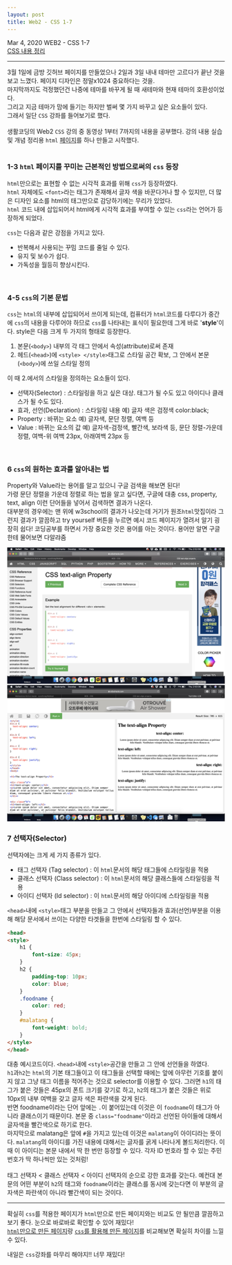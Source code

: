```yaml
---
layout: post
title: Web2 - CSS 1-7
---
```


Mar 4, 2020     WEB2 - CSS 1-7  
[CSS 내용 정리](https://eunzihong.github.io/html&css/css.html)

----

3월 1일에 금방 깃허브 페이지를 만들었으나 2일과 3일 내내 테마만 고르다가 끝난 것을 보고 느꼈다. 페이지 디자인은 정말x1024 중요하다는 것을.  
마지막까지도 걱정했던건 나중에 테마를 바꾸게 될 때 새테마와 현재 테마의 호환성이었다.  
그리고 지금 테마가 맘에 들기는 하지만 벌써 몇 가지 바꾸고 싶은 요소들이 있다.  
그래서 일단 `CSS` 강좌를 들어보기로 했다.  
<br>
생활코딩의 Web2 `CSS` 강의 중 동영상 1부터 7까지의 내용을 공부했다.
강의 내용 실습 및 개념 정리용 `html` [페이지](https://eunzihong.github.io/html&css/css.html)를 하나 만들고 시작했다.  
<br>

### 1-3 `html` 페이지를 꾸미는 근본적인 방법으로써의 `css` 등장  
`html`만으로는 표현할 수 없는 시각적 효과를 위해 `css`가 등장하였다.  
`html` 자체에도 `<font>`라는 태그가 존재해서 글자 색을 바꾼다거나 할 수 있지만, 더 많은 디자인 요소를 html의 태그만으로 감당하기에는 무리가 있었다.  
`html` 코드 내에 삽입되어서 html에게 시각적 효과를 부여할 수 있는 `css`라는 언어가 등장하게 되었다.  

`css`는 다음과 같은 강점을 가지고 있다.
- 반복해서 사용되는 꾸밈 코드를 줄일 수 있다.
- 유지 및 보수가 쉽다.
- 가독성을 월등히 향상시킨다.  
<br>

### 4-5 `css`의 기본 문법  
`css`는 `html`의 내부에 삽입되어서 쓰이게 되는데, 컴퓨터가 `html`코드를 다루다가 중간에 `css`의 내용을 다루어야 하므로 `css`를 나타내는 표식이 필요한데 그게 바로 '**style**'이다. style은 다음 크게 두 가지의 형태로 등장한다.  

1. 본문(`<body>`) 내부의 각 태그 안에서 속성(attribute)로써 존재
2. 헤드(`<head>`)에 `<style> </style>`태그로 스타일 공간 확보, 그 안에서 본문(`<body>`)에 쓰일 스타일 정의

이 때 2.에서의 스타일을 정의하는 요소들이 있다.
- 선택자(Selector) : 스타일링을 하고 싶은 대상. 태그가 될 수도 있고 아이디나 클래스가 될 수도 있다.
- 효과, 선언(Declaration) : 스타일링 내용 예) 글자 색은 검정색 color:black;
- Property : 바뀌는 요소 예) 글자색, 문단 정렬, 여백 등
- Value : 바뀌는 요소의 값 예) 글자색-검정색, 빨간색, 보라색 등, 문단 정렬-가운데 정렬, 여백-위 여백 23px, 아래여백 23px 등
<br>

### 6 `css`의 원하는 효과를 알아내는 법
Property와 Value라는 용어를 알고 있으니 구글 검색을 해보면 된다!  
가령 문단 정렬을 가운데 정렬로 하는 법을 알고 싶다면, 구글에 대충 css, property, text, align 이런 단어들을 넣어서 검색하면 결과가 나온다.  
대부분의 경우에는 맨 위에 w3school의 결과가 나오는데 거기가 원조`html`맛집이라 그런지 결과가 깔끔하고 try yourself 버튼을 누르면 예시 코드 페이지가 열려서 알기 굉장히 쉽다! 코딩공부를 하면서 가장 중요한 것은 용어를 아는 것이다. 용어만 알면 구글한테 물어보면 다알랴줌  

![](/assets/img/blog/2020-03-04-studylog-css-1-7/2020-03-05-02-53-05.png)
![](/assets/img/blog/2020-03-04-studylog-css-1-7/2020-03-05-02-53-42.png)

### 7 선택자(Selector)
선택자에는 크게 세 가지 종류가 있다.
- 태그 선택자 (Tag selector) : 이 `html`문서의 해당 태그들에 스타일링을 적용
- 클래스 선택자 (Class selector) : 이 `html`문서의 해당 클래스들에 스타일링을 적용
- 아이디 선택자 (Id selector) : 이 `html`문서의 해당 아이디에 스타일링을 적용

`<head>`내에 `<style>`태그 부분을 만들고 그 안에서 선택자들과 효과(선언)부분을 이용해 해당 문서에서 쓰이는 다양한 타겟들을 한번에 스타일링 할 수 있다.

```html
<head>
<style>
    h1 {
        font-size: 45px;
    }
    h2 {
        padding-top: 10px;      
        color: blue;
    }
    .foodname {
        color: red;
    }
    #malatang {
        font-weight: bold;
    }
</style>
</head>
```

대충 예시코드이다. `<head>`내에 `<style>`공간을 만들고 그 안에 선언들을 하였다.  
`h1`과`h2`는 `html`의 기본 태그들이고 이 태그들을 선택할 때에는 앞에 아무런 기호를 붙이지 않고 그냥 태그 이름을 적어주는 것으로 selector를 이용할 수 있다. 그러면 `h1`의 태그가 붙은 것들은 45px의 폰트 크기를 갖기로 하고, `h2`의 태그가 붙은 것들은 위로 10px의 내부 여백을 갖고 글자 색은 파란색을 갖게 된다.  
반면 foodname이라는 단어 앞에는 `.`이 붙어있는데 이것은 이 `foodname`이 태그가 아니라 클래스이기 때문이다. 본문 중 `class="foodname"`이라고 선언된 아이들에 대해서 글자색을 빨간색으로 하기로 한다.  
마지막으로 malatang은 앞에 `#`을 가지고 있는데 이것은 `malatang`이 아이디라는 뜻이다. `malatang`의 아이디를 가진 내용에 대해서는 글자를 굵게 나타나게 볼드처리한다. 이 때 이 아이디는 본문 내에서 딱 한 번만 등장할 수 있다. 각자 ID 번호라 할 수 있는 주민번호가 딱 하나씩만 있는 것처럼!  
<br>
태그 선택자 < 클래스 선택자 < 아이디 선택자의 순으로 강한 효과를 갖는다. 예컨대 본문의 어떤 부분이 `h2`의 태그와 `foodname`이라는 클래스를 동시에 갖는다면 이 부분의 글자색은 파란색이 아니라 빨간색이 되는 것이다.  

----
확실히 `css`를 적용한 페이지가 `html`만으로 만든 페이지와는 비교도 안 될만큼 깔끔하고 보기 좋다. 눈으로 바로바로 확인할 수 있어 재밌다!  
[`html`만으로 만든 페이지](https://eunzihong.github.io/html&css/http.html)랑 [`css`를 활용해 만든 페이지](https://eunzihong.github.io/html&css/css.html)를 비교해보면 확실히 차이를 느낄 수 있다.

내일은 `css`강좌를 마무리 해야지!! 너무 재밌다!
<br>
<br>
